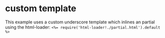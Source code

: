 # custom template

This example uses a custom underscore template which inlines an partial using the html-loader:
`<%= require('html-loader!./partial.html').default %>`
